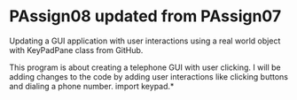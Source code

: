 # PAssign08 updated from PAssign07
Updating a GUI application with user interactions using a real world object with KeyPadPane class from GitHub.

This program is about creating a telephone GUI with user clicking.
I will be adding changes to the code by adding user interactions like clicking buttons and dialing a phone number.
import keypad.*
